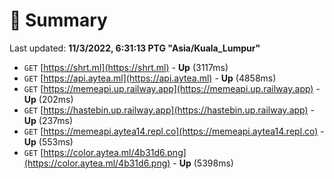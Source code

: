 # 📖 Summary
Last updated: **11/3/2022, 6:31:13 PTG "Asia/Kuala_Lumpur"**

- `GET` [https://shrt.ml](https://shrt.ml) - **Up** (3117ms)
- `GET` [https://api.aytea.ml](https://api.aytea.ml) - **Up** (4858ms)
- `GET` [https://memeapi.up.railway.app](https://memeapi.up.railway.app) - **Up** (202ms)
- `GET` [https://hastebin.up.railway.app](https://hastebin.up.railway.app) - **Up** (237ms)
- `GET` [https://memeapi.aytea14.repl.co](https://memeapi.aytea14.repl.co) - **Up** (553ms)
- `GET` [https://color.aytea.ml/4b31d6.png](https://color.aytea.ml/4b31d6.png) - **Up** (5398ms)
